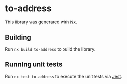 # to-address

This library was generated with [Nx](https://nx.dev).

## Building

Run `nx build to-address` to build the library.

## Running unit tests

Run `nx test to-address` to execute the unit tests via [Jest](https://jestjs.io).
